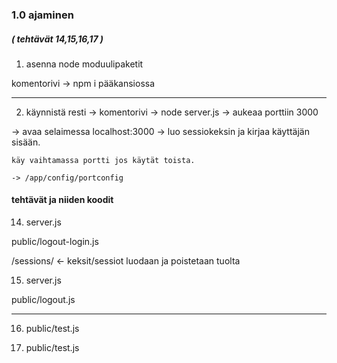### 1.0 ajaminen

##### ( tehtävät 14,15,16,17 )

1. asenna node moduulipaketit

komentorivi -> npm i pääkansiossa

---

2. käynnistä resti -> komentorivi -> node server.js -> aukeaa porttiin 3000

-> avaa selaimessa localhost:3000
-> luo sessiokeksin ja kirjaa käyttäjän sisään.

```
käy vaihtamassa portti jos käytät toista.

-> /app/config/portconfig

```



#### tehtävät ja niiden koodit

14. server.js

public/logout-login.js

/sessions/ <- keksit/sessiot luodaan ja poistetaan tuolta


15. server.js 

public/logout.js

---


16. public/test.js


17.  public/test.js